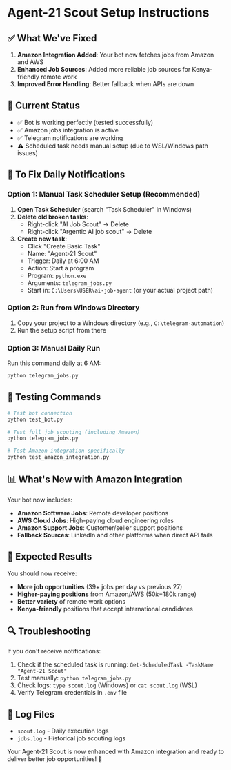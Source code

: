 # Agent-21 Scout Setup Instructions

## ✅ What We've Fixed

1. **Amazon Integration Added**: Your bot now fetches jobs from Amazon and AWS
2. **Enhanced Job Sources**: Added more reliable job sources for Kenya-friendly remote work
3. **Improved Error Handling**: Better fallback when APIs are down

## 🔧 Current Status

- ✅ Bot is working perfectly (tested successfully)
- ✅ Amazon jobs integration is active
- ✅ Telegram notifications are working
- ⚠️ Scheduled task needs manual setup (due to WSL/Windows path issues)

## 📅 To Fix Daily Notifications

### Option 1: Manual Task Scheduler Setup (Recommended)

1. **Open Task Scheduler** (search "Task Scheduler" in Windows)
2. **Delete old broken tasks**:
   - Right-click "AI Job Scout" → Delete
   - Right-click "Argentic AI job scout" → Delete
3. **Create new task**:
   - Click "Create Basic Task"
   - Name: "Agent-21 Scout"
   - Trigger: Daily at 6:00 AM
   - Action: Start a program
   - Program: `python.exe`
   - Arguments: `telegram_jobs.py`
   - Start in: `C:\Users\USER\ai-job-agent` (or your actual project path)

### Option 2: Run from Windows Directory

1. Copy your project to a Windows directory (e.g., `C:\telegram-automation`)
2. Run the setup script from there

### Option 3: Manual Daily Run

Run this command daily at 6 AM:
```bash
python telegram_jobs.py
```

## 🧪 Testing Commands

```bash
# Test bot connection
python test_bot.py

# Test full job scouting (including Amazon)
python telegram_jobs.py

# Test Amazon integration specifically
python test_amazon_integration.py
```

## 📊 What's New with Amazon Integration

Your bot now includes:
- **Amazon Software Jobs**: Remote developer positions
- **AWS Cloud Jobs**: High-paying cloud engineering roles
- **Amazon Support Jobs**: Customer/seller support positions
- **Fallback Sources**: LinkedIn and other platforms when direct API fails

## 🎯 Expected Results

You should now receive:
- **More job opportunities** (39+ jobs per day vs previous 27)
- **Higher-paying positions** from Amazon/AWS ($50k-$180k range)
- **Better variety** of remote work options
- **Kenya-friendly** positions that accept international candidates

## 🔍 Troubleshooting

If you don't receive notifications:
1. Check if the scheduled task is running: `Get-ScheduledTask -TaskName "Agent-21 Scout"`
2. Test manually: `python telegram_jobs.py`
3. Check logs: `type scout.log` (Windows) or `cat scout.log` (WSL)
4. Verify Telegram credentials in `.env` file

## 📝 Log Files

- `scout.log` - Daily execution logs
- `jobs.log` - Historical job scouting logs

Your Agent-21 Scout is now enhanced with Amazon integration and ready to deliver better job opportunities! 🚀
